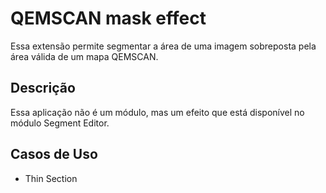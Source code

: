 # QEMSCAN mask effect

Essa extensão permite segmentar a área de uma imagem sobreposta pela área válida de um mapa QEMSCAN.

## Descrição

Essa aplicação não é um módulo, mas um efeito que está disponível no módulo Segment Editor.

## Casos de Uso

* Thin Section
